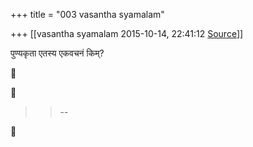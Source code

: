 +++
title = "003 vasantha syamalam"

+++
[[vasantha syamalam	2015-10-14, 22:41:12 [Source](https://groups.google.com/g/samskrita/c/scSt1FgzQq0)]]



पुण्यकृता एतस्य एकवचनं किम्?

  





> 
> > 
> > --  
> > 
> > 



